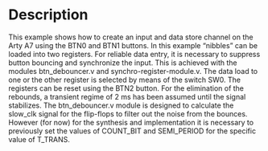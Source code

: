 
Description
===========
This example shows how to create an input and data store channel on the 
Arty A7 using the BTN0 and BTN1 buttons. In this example “nibbles” can 
be loaded into two registers. For reliable data entry, it is necessary 
to suppress button bouncing and synchronize the input. This is achieved 
with the modules btn_debouncer.v and synchro-register-module.v. The 
data load to one or the other register is selected by means of the 
switch SW0. The registers can be reset using the BTN2  button. For the 
elimination of the rebounds, a transient regime of 2 ms has been 
assumed until the signal stabilizes. The btn_debouncer.v module is 
designed to calculate the slow_clk signal for the flip-flops to filter 
out the noise from the bounces. However (for now) for the synthesis and 
implementation it is necessary to previously set the values of COUNT_BIT 
and SEMI_PERIOD for the specific value of T_TRANS.
